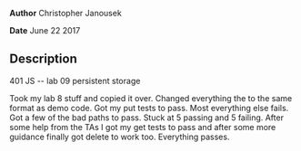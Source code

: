 **Author** Christopher Janousek

**Date** June 22 2017

## Description
401 JS -- lab 09 persistent storage

Took my lab 8 stuff and copied it over. Changed everything the to the same format as demo code. Got my put tests to pass. Most everything else fails. Got a few of the bad paths to pass. Stuck at 5 passing and 5 failing. After some help from the TAs I got my get tests to pass and after some more guidance finally got delete to work too. Everything passes.
